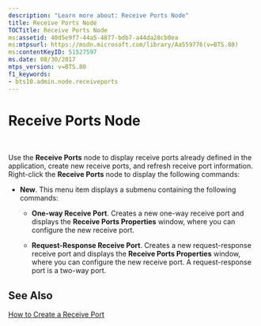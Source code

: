 ```yaml
---
description: "Learn more about: Receive Ports Node"
title: Receive Ports Node
TOCTitle: Receive Ports Node
ms:assetid: 40d5e9f7-44a5-4877-bdb7-a44da28cb0ea
ms:mtpsurl: https://msdn.microsoft.com/library/Aa559776(v=BTS.80)
ms:contentKeyID: 51527597
ms.date: 08/30/2017
mtps_version: v=BTS.80
f1_keywords:
- bts10.admin.node.receiveports
---
```


# Receive Ports Node

 

Use the **Receive Ports** node to display receive ports already defined in the application, create new receive ports, and refresh receive port information. Right-click the **Receive Ports** node to display the following commands:

  - **New**. This menu item displays a submenu containing the following commands:
    
      - **One-way Receive Port**. Creates a new one-way receive port and displays the **Receive Ports Properties** window, where you can configure the new receive port.
    
      - **Request-Response Receive Port**. Creates a new request-response receive port and displays the **Receive Ports Properties** window, where you can configure the new receive port. A request-response port is a two-way port.

## See Also

[How to Create a Receive Port](https://msdn.microsoft.com/library/aa559206\(v=bts.80\))

